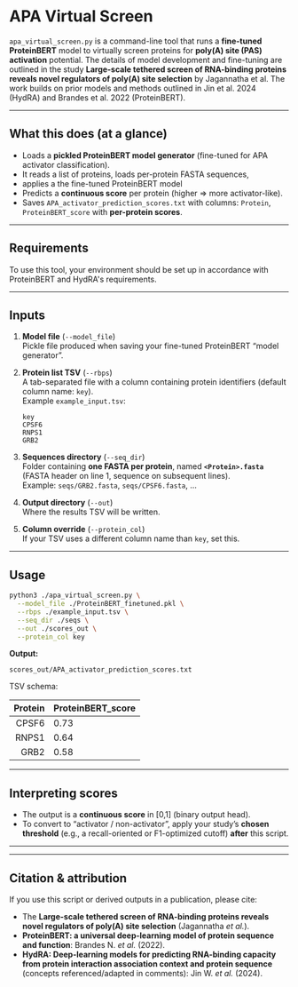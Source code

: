 # APA Virtual Screen

`apa_virtual_screen.py` is a command-line tool that runs a **fine-tuned ProteinBERT** model to virtually screen proteins for **poly(A) site (PAS) activation** potential. The details of model development and fine-tuning are outlined in the study **Large-scale tethered screen of RNA-binding proteins reveals novel regulators of poly(A) site selection** by Jagannatha et al. The work builds on prior models and methods outlined in Jin et al. 2024 (HydRA) and Brandes et al. 2022 (ProteinBERT). 

---

## What this does (at a glance)

- Loads a **pickled ProteinBERT model generator** (fine-tuned for APA activator classification).
- It reads a list of proteins, loads per-protein FASTA sequences,
- applies a the fine-tuned ProteinBERT model
- Predicts a **continuous score** per protein (higher ⇒ more activator-like).
- Saves `APA_activator_prediction_scores.txt` with columns: `Protein`, `ProteinBERT_score` with **per-protein scores**.

---

## Requirements

To use this tool, your environment should be set up in accordance with ProteinBERT and HydRA's requirements. 

---

## Inputs

1. **Model file** (`--model_file`)  
   Pickle file produced when saving your fine-tuned ProteinBERT “model generator”.

2. **Protein list TSV** (`--rbps`)  
   A tab-separated file with a column containing protein identifiers (default column name: `key`).  
   Example `example_input.tsv`:

   ```text
   key
   CPSF6
   RNPS1
   GRB2
   ```

3. **Sequences directory** (`--seq_dir`)  
   Folder containing **one FASTA per protein**, named **`<Protein>.fasta`**  
   (FASTA header on line 1, sequence on subsequent lines).  
   Example: `seqs/GRB2.fasta`, `seqs/CPSF6.fasta`, …

4. **Output directory** (`--out`)  
   Where the results TSV will be written.

5. **Column override** (`--protein_col`)  
   If your TSV uses a different column name than `key`, set this.

---

## Usage

```bash
python3 ./apa_virtual_screen.py \
  --model_file ./ProteinBERT_finetuned.pkl \
  --rbps ./example_input.tsv \
  --seq_dir ./seqs \
  --out ./scores_out \
  --protein_col key
```

**Output:**

```
scores_out/APA_activator_prediction_scores.txt
```

TSV schema:

| Protein | ProteinBERT_score |
|--------:|-------------------|
|  CPSF6  | 0.73              |
|  RNPS1  | 0.64              |
|  GRB2   | 0.58              |


---

## Interpreting scores

- The output is a **continuous score** in [0,1] (binary output head).  
- To convert to “activator / non-activator”, apply your study’s **chosen threshold** (e.g., a recall-oriented or F1-optimized cutoff) **after** this script.

---

---

## Citation & attribution

If you use this script or derived outputs in a publication, please cite:

- The **Large-scale tethered screen of RNA-binding proteins reveals novel regulators of poly(A) site selection** (Jagannatha *et al.*).  
- **ProteinBERT: a universal deep-learning model of protein sequence and function**: Brandes N. *et al.* (2022).  
- **HydRA: Deep-learning models for predicting RNA-binding capacity from protein interaction association context and protein sequence** (concepts referenced/adapted in comments): Jin W. *et al.* (2024).

